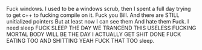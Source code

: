 Fuck windows.
I used to be a windows scrub, then I spent a full day trying to get c++ to fucking compile on it.
Fuck you Bill.
And there are STILL unitialized pointers
But at least now I can see them
And hate them
Fuck.
I need sleep
FUCK SLEEP
THE DAY WE TRANCEND THIS USELESS FUCKING MORTAL BODY WILL BE THE DAY I ACTUALLY GET SHIT DONE
FUCK EATING TOO
AND SHITTING
YEAH
FUCK THAT TOO
sleep.
